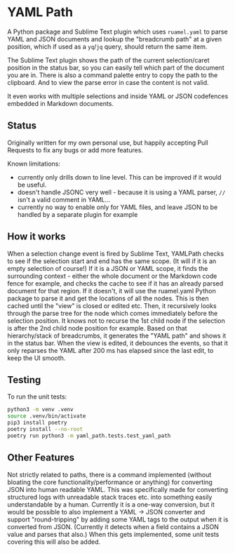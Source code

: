 # YAML Path

A Python package and Sublime Text plugin which uses `ruamel.yaml` to parse YAML and JSON documents and lookup the "breadcrumb path" at a given position, which if used as a `yq`/`jq` query, should return the same item.

The Sublime Text plugin shows the path of the current selection/caret position in the status bar, so you can easily tell which part of the document you are in. There is also a command palette entry to copy the path to the clipboard. And to view the parse error in case the content is not valid.

It even works with multiple selections and inside YAML or JSON codefences embedded in Markdown documents.

## Status

Originally written for my own personal use, but happily accepting Pull Requests to fix any bugs or add more features.

Known limitations:
- currently only drills down to line level. This can be improved if it would be useful.
- doesn't handle JSONC very well - because it is using a YAML parser, `//` isn't a valid comment in YAML...
- currently no way to enable only for YAML files, and leave JSON to be handled by a separate plugin for example

## How it works

When a selection change event is fired by Sublime Text, YAMLPath checks to see if the selection start and end has the same scope. (It will if it is an empty selection of course!) If it is a JSON or YAML scope, it finds the surrounding context - either the whole document or the Markdown code fence for example, and checks the cache to see if it has an already parsed document for that region.
If it doesn't, it will use the ruamel.yaml Python package to parse it and get the locations of all the nodes. This is then cached until the "view" is closed or edited etc.
Then, it recursively looks through the parse tree for the node which comes immediately before the selection position. It knows not to recurse the 1st child node if the selection is after the 2nd child node position for example.
Based on that hierarchy/stack of breadcrumbs, it generates the "YAML path" and shows it in the status bar.
When the view is edited, it debounces the events, so that it only reparses the YAML after 200 ms has elapsed since the last edit, to keep the UI smooth.

## Testing

To run the unit tests:
```sh
python3 -m venv .venv
source .venv/bin/activate
pip3 install poetry
poetry install --no-root
poetry run python3 -m yaml_path.tests.test_yaml_path
```

## Other Features

Not strictly related to paths, there is a command implemented (without bloating the core functionality/performance or anything) for converting JSON into human readable YAML.
This was specifically made for converting structured logs with unreadable stack traces etc. into something easily understandable by a human.
Currently it is a one-way conversion, but it would be possible to also implement a YAML -> JSON converter and support "round-tripping" by adding some YAML tags to the output when it is converted from JSON. (Currently it detects when a field contains a JSON value and parses that also.) When this gets implemented, some unit tests covering this will also be added.
